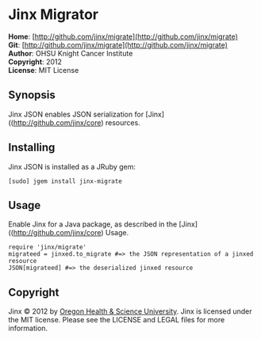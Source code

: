 Jinx Migrator
=============

**Home**:         [http://github.com/jinx/migrate](http://github.com/jinx/migrate)    
**Git**:          [http://github.com/jinx/migrate](http://github.com/jinx/migrate)       
**Author**:       OHSU Knight Cancer Institute    
**Copyright**:    2012    
**License**:      MIT License    

Synopsis
--------
Jinx JSON enables JSON serialization for [Jinx]((http://github.com/jinx/core) resources.

Installing
----------
Jinx JSON is installed as a JRuby gem:

    [sudo] jgem install jinx-migrate

Usage
-----
Enable Jinx for a Java package, as described in the [Jinx]((http://github.com/jinx/core) Usage.

    require 'jinx/migrate'
    migrateed = jinxed.to_migrate #=> the JSON representation of a jinxed resource
    JSON[migrateed] #=> the deserialized jinxed resource

Copyright
---------
Jinx &copy; 2012 by [Oregon Health & Science University](http://www.ohsu.edu/xd/health/services/cancer/index.cfm).
Jinx is licensed under the MIT license. Please see the LICENSE and LEGAL files for more information.
